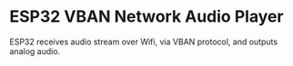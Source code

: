 # ESP32 VBAN Network Audio Player
 ESP32 receives audio stream over Wifi, via VBAN protocol, and outputs analog audio.
